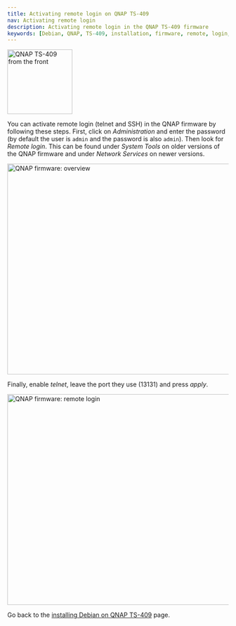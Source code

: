 ```yaml
---
title: Activating remote login on QNAP TS-409
nav: Activating remote login
description: Activating remote login in the QNAP TS-409 firmware
keywords: [Debian, QNAP, TS-409, installation, firmware, remote, login, telnet, SSH]
---
```


<div class="right">
<img src = "../images/r_ts409_front.jpg" class="border" alt="QNAP TS-409 from the front" width="148" height="147" />
</div>

You can activate remote login (telnet and SSH) in the QNAP firmware by
following these steps.  First, click on <em>Administration</em> and enter
the password (by default the user is `admin` and the password is also
`admin`).  Then look for <em>Remote login</em>.  This can be found under
<em>System Tools</em> on older versions of the QNAP firmware and under
<em>Network Services</em> on newer versions.

<img src = "../../images/qnap-system-tools.png" class="border" alt = "QNAP firmware: overview" width="640" height="480" />

Finally, enable <em>telnet</em>, leave the port they use (13131) and press
<em>apply</em>.

<img src = "../../images/qnap-remote-login.png" class="border" alt = "QNAP firmware: remote login" width="640" height="480" />

Go back to the <a href = "../install/">installing Debian on QNAP TS-409</a>
page.

